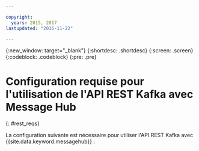 ```yaml
---

copyright:
  years: 2015, 2017
lastupdated: "2016-11-22"

---
```


{:new_window: target="_blank"}
{:shortdesc: .shortdesc}
{:screen: .screen}
{:codeblock: .codeblock}
{:pre: .pre}

# Configuration requise pour l'utilisation de l'API REST Kafka avec Message Hub
{: #rest_reqs}

La configuration suivante est nécessaire pour utiliser l'API REST Kafka avec {{site.data.keyword.messagehub}} :

<!-- TBC. Reqs needed here -->

